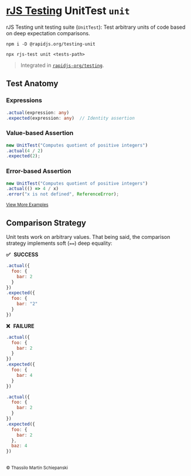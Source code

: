 # [rJS Testing](https://github.com/rapidjs-org/testing) UnitTest `unit`

rJS Testing unit testing suite (`UnitTest`): Test arbitrary units of code based on deep expectation comparisons.


``` cli
npm i -D @rapidjs.org/testing-unit
```

``` cli
npx rjs-test unit <tests-path>
```

> Integrated in [`rapidjs-org/testing`](https://github.com/rapidjs-org/testing).

## Test Anatomy

### Expressions

``` ts
.actual(expression: any)
.expected(expression: any)  // Identity assertion
```

### Value-based Assertion

``` js
new UnitTest("Computes quotient of positive integers")
.actual(4 / 2)
.expected(2);
```

### Error-based Assertion

``` ts
new UnitTest("Computes quotient of positive integers")
.actual(() => 4 / x)
.error("x is not defined", ReferenceError);
```

<sup>[View More Examples](../../examples/unit)</sup>

## Comparison Strategy

Unit tests work on arbitrary values. That being said, the comparison strategy implements soft (`==`) deep equality:
  
**✅ &thinsp; SUCCESS**

``` js
.actual({
  foo: {
    bar: 2
  }
})
.expected({
  foo: {
    bar: "2"
  }
})
```
  
**❌ &thinsp; FAILURE**

``` js
.actual({
  foo: {
    bar: 2
  }
})
.expected({
  foo: {
	bar: 4
  }
})
```

``` js
.actual({
  foo: {
    bar: 2
  }
})
.expected({
  foo: {
	bar: 2
  },
  baz: 4
})
```

##

<sub>&copy; Thassilo Martin Schiepanski</sub>